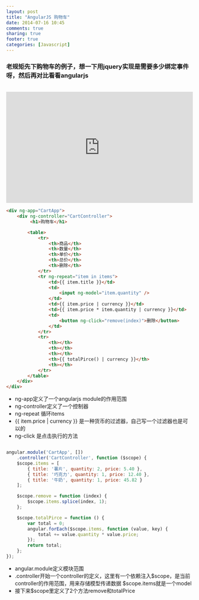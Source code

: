 ```yaml
---
layout: post
title: "AngularJS 购物车"
date: 2014-07-16 10:45
comments: true
sharing: true
footer: true
categories: [Javascript]
---
```


### 老规矩先下购物车的例子，想一下用jquery实现是需要多少绑定事件呀，然后再对比看看angularjs

<br />

<iframe width="100%" height="300" src="http://jsfiddle.net/wanghuida/vAAvw/1/embedded/result,js,html,css" allowfullscreen="allowfullscreen" frameborder="0"></iframe>


```html
<div ng-app="CartApp">
    <div ng-controller="CartController">
         <h1>购物车</h1>

        <table>
            <tr>
                <th>商品</th>
                <th>数量</th>
                <th>单价</th>
                <th>总价</th>
                <th>删除</th>
            </tr>
            <tr ng-repeat="item in items">
                <td>{{ item.title }}</td>
                <td>
                    <input ng-model="item.quantity" />
                </td>
                <td>{{ item.price | currency }}</td>
                <td>{{ item.price * item.quantity | currency }}</td>
                <td>
                    <button ng-click="remove(index)">删除</button>
                </td>
            </tr>
            <tr>
                <th></th>
                <th></th>
                <th></th>
                <th>{{ totalPirce() | currency }}</th>
                <th></th>
            </tr>
        </table>
    </div>
</div>
```

+ ng-app定义了一个angularjs module的作用范围
+ ng-controller定义了一个控制器
+ ng-repeat 循环items
+ {{ item.price | currency }} 是一种货币的过滤器，自己写一个过滤器也是可以的
+ ng-click 是点击执行的方法


```javascript

angular.module('CartApp', [])
    .controller('CartController', function ($scope) {
    $scope.items = [
        { title: '薯片', quantity: 2, price: 5.40 }, 
        { title: '巧克力', quantity: 1, price: 12.40 }, 
        { title: '牛奶', quantity: 1, price: 45.82 }
    ];

    $scope.remove = function (index) {
        $scope.items.splice(index, 1);
    };

    $scope.totalPirce = function () {
        var total = 0;
        angular.forEach($scope.items, function (value, key) {
            total += value.quantity * value.price;
        });
        return total;
    };
});
```

+ angular.module定义模块范围
+ .controller开始一个controller的定义，这里有一个依赖注入$scope，是当前controller的作用范围，用来存储模型传递数据 $scope.items就是一个model
+ 接下来$scope里定义了2个方法remove和totalPrice

